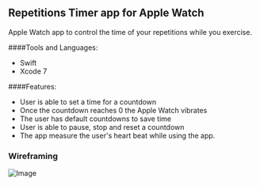 ## Repetitions Timer app for Apple Watch

Apple Watch app to control the time of your repetitions while you exercise.

####Tools and Languages:
  * Swift
  * Xcode 7

####Features:
  * User is able to set a time for a countdown
  * Once the countdown reaches 0 the Apple Watch vibrates
  * The user has default countdowns to save time
  * User is able to pause, stop and reset a countdown
  * The app measure the user's heart beat while using the app.

### Wireframing

![Image](http://i.imgur.com/WqDVtTz.jpg)
